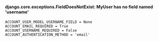 #### django.core.exceptions.FieldDoesNotExist: MyUser has no field named 'username'
```
ACCOUNT_USER_MODEL_USERNAME_FIELD = None
ACCOUNT_EMAIL_REQUIRED = True
ACCOUNT_USERNAME_REQUIRED = False
ACCOUNT_AUTHENTICATION_METHOD = 'email'
```
